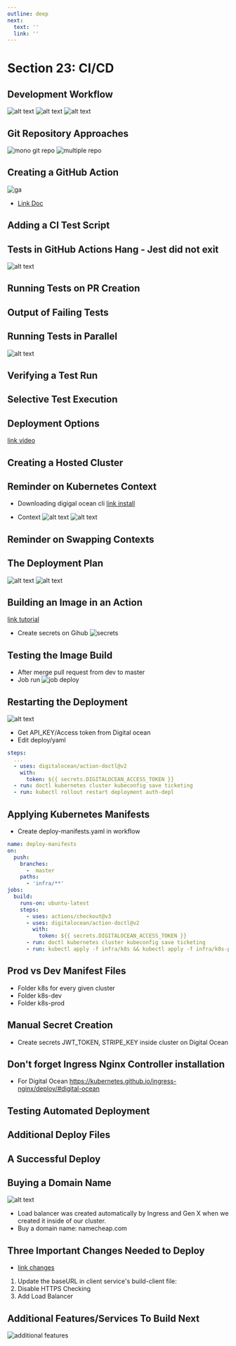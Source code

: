 ```yaml
---
outline: deep
next:
  text: ''
  link: ''
---
```


# Section 23: CI/CD

## Development Workflow
![alt text](./img/image-112.png)
![alt text](./img/image-113.png)
![alt text](./img/image-114.png)

## Git Repository Approaches
![mono git repo](./img/image-115.png)
![multiple repo](./img/image-116.png)


## Creating a GitHub Action
![ga](./img/image-117.png)
  - [Link Doc](https://docs.github.com/en/actions/writing-workflows/choosing-when-your-workflow-runs/events-that-trigger-workflows)



## Adding a CI Test Script

## Tests in GitHub Actions Hang - Jest did not exit
![alt text](./img/image-118.png)

## Running Tests on PR Creation
## Output of Failing Tests

## Running Tests in Parallel
![alt text](./img/image-119.png)

## Verifying a Test Run

## Selective Test Execution

## Deployment Options
[link video](https://www.udemy.com/course/microservices-with-node-js-and-react/learn/lecture/19989400)

## Creating a Hosted Cluster

## Reminder on Kubernetes Context
  - Downloading digigal ocean cli
  [link install](https://docs.digitalocean.com/reference/doctl/how-to/install/)
  
  - Context
  ![alt text](./img/image-127.png)
  ![alt text](./img/image-128.png)

## Reminder on Swapping Contexts

## The Deployment Plan
![alt text](./img/image-120.png)
![alt text](./img/image-122.png)

## Building an Image in an Action
  [link tutorial](https://www.udemy.com/course/microservices-with-node-js-and-react/learn/lecture/19989430)
  - Create secrets on Gihub
  ![secrets](./img/image-121.png)

## Testing the Image Build
  - After merge pull request from dev to master
  - Job run
  ![job deploy](./img/image-123.png)

## Restarting the Deployment
  ![alt text](./img/image-124.png)
  - Get API_KEY/Access token from Digital ocean
  - Edit deploy/yaml
  ```yaml
  steps:
    ...
    - uses: digitalocean/action-doctl@v2
      with:
        token: ${{ secrets.DIGITALOCEAN_ACCESS_TOKEN }}
    - run: doctl kubernetes cluster kubeconfig save ticketing
    - run: kubectl rollout restart deployment auth-depl
  ```
  
## Applying Kubernetes Manifests

  - Create deploy-manifests.yaml in workflow
  ```yaml
  name: deploy-manifests
  on:
    push:
      branches:
        -  master
      paths:
        - 'infra/**'
  jobs:
    build:
      runs-on: ubuntu-latest
      steps:
        - uses: actions/checkout@v3
        - uses: digitalocean/action-doctl@v2
          with:
            token: ${{ secrets.DIGITALOCEAN_ACCESS_TOKEN }}
        - run: doctl kubernetes cluster kubeconfig save ticketing
        - run: kubectl apply -f infra/k8s && kubectl apply -f infra/k8s-prod
  ```

## Prod vs Dev Manifest Files

  - Folder k8s for every given cluster
  - Folder k8s-dev
  - Folder k8s-prod

## Manual Secret Creation
  - Create secrets JWT_TOKEN, STRIPE_KEY inside cluster on Digital Ocean

## Don't forget Ingress Nginx Controller installation
  - For Digital Ocean
  https://kubernetes.github.io/ingress-nginx/deploy/#digital-ocean

## Testing Automated Deployment
## Additional Deploy Files
## A Successful Deploy

## Buying a Domain Name
  ![alt text](./img/image-126.png)
  - Load balancer was created automatically by Ingress and Gen X when we created it inside of our cluster.
  - Buy a domain name: namecheap.com

## Three Important Changes Needed to Deploy
  - [link changes](https://www.udemy.com/course/microservices-with-node-js-and-react/learn/lecture/27616972)
1. Update the baseURL in client service's build-client file:
2. Disable HTTPS Checking
3. Add Load Balancer


## Additional Features/Services To Build Next
![additional features](./img/image-125.png)
